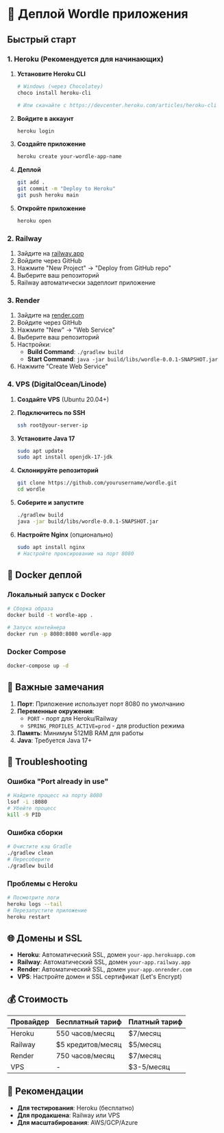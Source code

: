 # 🚀 Деплой Wordle приложения

## Быстрый старт

### 1. Heroku (Рекомендуется для начинающих)

1. **Установите Heroku CLI**
   ```bash
   # Windows (через Chocolatey)
   choco install heroku-cli
   
   # Или скачайте с https://devcenter.heroku.com/articles/heroku-cli
   ```

2. **Войдите в аккаунт**
   ```bash
   heroku login
   ```

3. **Создайте приложение**
   ```bash
   heroku create your-wordle-app-name
   ```

4. **Деплой**
   ```bash
   git add .
   git commit -m "Deploy to Heroku"
   git push heroku main
   ```

5. **Откройте приложение**
   ```bash
   heroku open
   ```

### 2. Railway

1. Зайдите на [railway.app](https://railway.app)
2. Войдите через GitHub
3. Нажмите "New Project" → "Deploy from GitHub repo"
4. Выберите ваш репозиторий
5. Railway автоматически задеплоит приложение

### 3. Render

1. Зайдите на [render.com](https://render.com)
2. Войдите через GitHub
3. Нажмите "New" → "Web Service"
4. Выберите ваш репозиторий
5. Настройки:
   - **Build Command**: `./gradlew build`
   - **Start Command**: `java -jar build/libs/wordle-0.0.1-SNAPSHOT.jar`
6. Нажмите "Create Web Service"

### 4. VPS (DigitalOcean/Linode)

1. **Создайте VPS** (Ubuntu 20.04+)
2. **Подключитесь по SSH**
   ```bash
   ssh root@your-server-ip
   ```

3. **Установите Java 17**
   ```bash
   sudo apt update
   sudo apt install openjdk-17-jdk
   ```

4. **Склонируйте репозиторий**
   ```bash
   git clone https://github.com/yourusername/wordle.git
   cd wordle
   ```

5. **Соберите и запустите**
   ```bash
   ./gradlew build
   java -jar build/libs/wordle-0.0.1-SNAPSHOT.jar
   ```

6. **Настройте Nginx** (опционально)
   ```bash
   sudo apt install nginx
   # Настройте проксирование на порт 8080
   ```

## 🐳 Docker деплой

### Локальный запуск с Docker
```bash
# Сборка образа
docker build -t wordle-app .

# Запуск контейнера
docker run -p 8080:8080 wordle-app
```

### Docker Compose
```bash
docker-compose up -d
```

## 📝 Важные замечания

1. **Порт**: Приложение использует порт 8080 по умолчанию
2. **Переменные окружения**: 
   - `PORT` - порт для Heroku/Railway
   - `SPRING_PROFILES_ACTIVE=prod` - для production режима
3. **Память**: Минимум 512MB RAM для работы
4. **Java**: Требуется Java 17+

## 🔧 Troubleshooting

### Ошибка "Port already in use"
```bash
# Найдите процесс на порту 8080
lsof -i :8080
# Убейте процесс
kill -9 PID
```

### Ошибка сборки
```bash
# Очистите кэш Gradle
./gradlew clean
# Пересоберите
./gradlew build
```

### Проблемы с Heroku
```bash
# Посмотрите логи
heroku logs --tail
# Перезапустите приложение
heroku restart
```

## 🌐 Домены и SSL

- **Heroku**: Автоматический SSL, домен `your-app.herokuapp.com`
- **Railway**: Автоматический SSL, домен `your-app.railway.app`
- **Render**: Автоматический SSL, домен `your-app.onrender.com`
- **VPS**: Настройте домен и SSL сертификат (Let's Encrypt)

## 💰 Стоимость

| Провайдер | Бесплатный тариф | Платный тариф |
|-----------|------------------|---------------|
| Heroku    | 550 часов/месяц | $7/месяц |
| Railway   | $5 кредитов/месяц | $5/месяц |
| Render    | 750 часов/месяц | $7/месяц |
| VPS       | - | $3-5/месяц |

## 🎯 Рекомендации

- **Для тестирования**: Heroku (бесплатно)
- **Для продакшена**: Railway или VPS
- **Для масштабирования**: AWS/GCP/Azure
